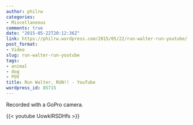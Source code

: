 ```yaml
---
author: philrw
categories:
- Miscellaneous
comments: true
date: "2015-05-22T20:12:36Z"
link: https://philrw.wordpress.com/2015/05/22/run-walter-run-youtube/
post_format:
- Video
slug: run-walter-run-youtube
tags:
- animal
- dog
- POV
title: Run Walter, RUN!! - YouTube
wordpress_id: 85715
---
```


Recorded with a GoPro camera.

{{< youtube UowkIRSDHfs >}}
